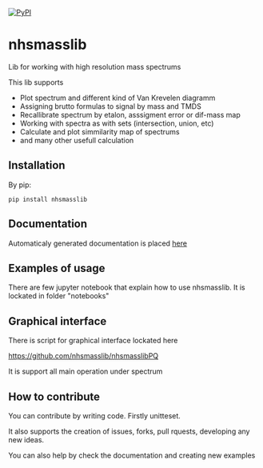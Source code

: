 [![PyPI](https://img.shields.io/pypi/v/nhsmasslib/)](https://pypi.org/project/nhsmasslib/)

# nhsmasslib

Lib for working with high resolution mass spectrums

This lib supports

- Plot spectrum and different kind of Van Krevelen diagramm
- Assigning brutto formulas to signal by mass and TMDS
- Recallibrate spectrum by etalon, asssigment error or dif-mass map
- Working with spectra as with sets (intersection, union, etc)
- Calculate and plot simmilarity map of spectrums
- and many other usefull calculation

## Installation

By pip:

```console
pip install nhsmasslib
```

## Documentation

Automaticaly generated documentation is placed [here](https://nhsmasslib.github.io/docs/index.html)

## Examples of usage

There are few jupyter notebook that explain how to use nhsmasslib. It is lockated in folder "notebooks"

## Graphical interface

There is script for graphical interface lockated here

https://github.com/nhsmasslib/nhsmasslibPQ

It is support all main operation under spectrum

## How to contribute

You can contribute by writing code. Firstly unitteset.

It also supports the creation of issues, forks, pull rquests, developing any new ideas.

You can also help by check the documentation and creating new examples